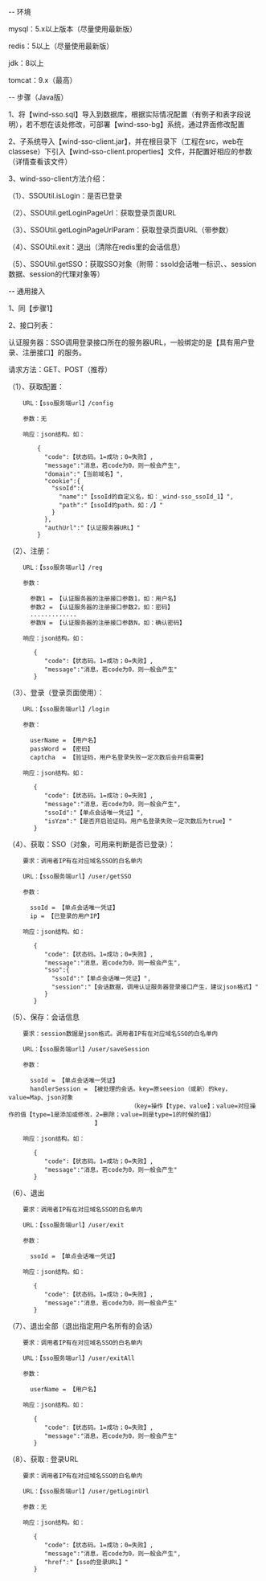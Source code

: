 -- 环境

mysql：5.x以上版本（尽量使用最新版）

redis：5以上（尽量使用最新版）

jdk：8以上

tomcat：9.x（最高）

-- 步骤（Java版）

1、将【wind-sso.sql】导入到数据库，根据实际情况配置（有例子和表字段说明），若不想在该处修改，可部署【wind-sso-bg】系统，通过界面修改配置

2、子系统导入【wind-sso-client.jar】，并在根目录下（工程在src，web在classese）下引入【wind-sso-client.properties】文件，并配置好相应的参数（详情查看该文件）

3、wind-sso-client方法介绍：

  （1）、SSOUtil.isLogin：是否已登录

  （2）、SSOUtil.getLoginPageUrl：获取登录页面URL
  
  （3）、SSOUtil.getLoginPageUrlParam：获取登录页面URL（带参数）

  （4）、SSOUtil.exit：退出（清除在redis里的会话信息）

  （5）、SSOUtil.getSSO：获取SSO对象（附带：ssoId会话唯一标识、、session数据、session的代理对象等）

-- 通用接入

1、同【步骤1】

2、接口列表：

  认证服务器：SSO调用登录接口所在的服务器URL，一般绑定的是【具有用户登录、注册接口】的服务。

  请求方法：GET、POST（推荐）

  （1）、获取配置：
  
        URL：【sso服务端url】/config

        参数：无

        响应：json结构。如：

            {
              "code":【状态码。1=成功；0=失败】,
              "message":"消息，若code为0，则一般会产生",
              "domain":"【当前域名】",
              "cookie":{
                "ssoId":{
                  "name":"【ssoId的自定义名，如：_wind-sso_ssoId_1】",
                  "path":"【ssoId的path，如：/】"
                }
              },
              "authUrl":"【认证服务器URL】"
            }

  （2）、注册：

        URL：【sso服务端url】/reg

        参数：

          参数1 = 【认证服务器的注册接口参数1，如：用户名】
          参数2 = 【认证服务器的注册接口参数2，如：密码】
          .............
          参数N = 【认证服务器的注册接口参数N，如：确认密码】
           
        响应：json结构。如：

           {
              "code":【状态码。1=成功；0=失败】,
              "message":"消息，若code为0，则一般会产生"
           }

  （3）、登录（登录页面使用）：

        URL：【sso服务端url】/login

        参数：

          userName = 【用户名】
          passWord = 【密码】
          captcha  = 【验证码，用户名登录失败一定次数后会开启需要】
          
        响应：json结构。如：

           {
              "code":【状态码。1=成功；0=失败】,
              "message":"消息，若code为0，则一般会产生",
              "ssoId":"【单点会话唯一凭证】",
              "isYzm":"【是否开启验证码。用户名登录失败一定次数后为true】"
           }

  （4）、获取：SSO（对象，可用来判断是否已登录）：

        要求：调用者IP有在对应域名SSO的白名单内

        URL：【sso服务端url】/user/getSSO

        参数：

          ssoId = 【单点会话唯一凭证】
          ip = 【已登录的用户IP】

        响应：json结构。如：

           {
              "code":【状态码。1=成功；0=失败】,
              "message":"消息，若code为0，则一般会产生",
              "sso":{
                "ssoId":"【单点会话唯一凭证】",
                "session":"【会话数据，调用认证服务器登录接口产生，建议json格式】"
              }
           }

  （5）、保存：会话信息

        要求：session数据是json格式。调用者IP有在对应域名SSO的白名单内

        URL：【sso服务端url】/user/saveSession

        参数：

          ssoId = 【单点会话唯一凭证】
          handlerSession = 【被处理的会话。key=原seesion（或新）的key，value=Map、json对象
	                 				  （key=操作【type、value】；value=对应操作的值【type=1是添加或修改，2=删除；value=则是type=1的时候的值】）
                            】

        响应：json结构。如：

           {
              "code":【状态码。1=成功；0=失败】,
              "message":"消息，若code为0，则一般会产生"
           }

  （6）、退出

        要求：调用者IP有在对应域名SSO的白名单内
        
        URL：【sso服务端url】/user/exit

        参数：

          ssoId = 【单点会话唯一凭证】

        响应：json结构。如：

           {
              "code":【状态码。1=成功；0=失败】,
              "message":"消息，若code为0，则一般会产生"
           }

  （7）、退出全部（退出指定用户名所有的会话）

        要求：调用者IP有在对应域名SSO的白名单内

        URL：【sso服务端url】/user/exitAll

        参数：

          userName = 【用户名】

        响应：json结构。如：

           {
              "code":【状态码。1=成功；0=失败】,
              "message":"消息，若code为0，则一般会产生"
           }

  （8）、获取 : 登录URL

        要求：调用者IP有在对应域名SSO的白名单内

        URL：【sso服务端url】/user/getLoginUrl

        参数：无

        响应：json结构。如：

           {
              "code":【状态码。1=成功；0=失败】,
              "message":"消息，若code为0，则一般会产生",
              "href":"【sso的登录URL】"
           }



